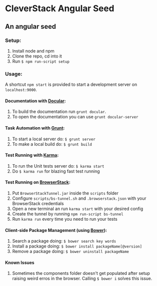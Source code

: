 # CleverStack Angular Seed
## An angular seed 

### Setup:
1. Install node and npm
2. Clone the repo, cd into it
3. Run `$ npm run-script setup`

### Usage:
A shortcut `npm start` is provided to start a development server on `localhost:9000`.

#### Documentation with [Docular](https://github.com/gitsome/docular):
1. To build the documentation run `grunt docular`.
2. To open the documentation you can use `grunt docular-server`

#### Task Automation with [Grunt](http://http://gruntjs.com/):
1. To start a local server do: `$ grunt server`
4. To make a local build do: `$ grunt build`

#### Test Running with [Karma](http://karma-runner.github.io):
1. To run the Unit tests server do: `$ karma start`
2. Do `$ karma run` for blazing fast test running

#### Test Running on [BrowserStack](http://browserstack.com):
1. Put `BrowserStackTunnel.jar` inside the `scripts` folder
2. Configure `scripts/bs-tunnel.sh` and `.browserstack.json` with your BrowserStack credentials
3. Open a new terminal an run `karma start` with your desired config
4. Create the tunnel by running `npm run-script bs-tunnel`
5. Run `karma run` every time you need to run your tests

#### Client-side Package Management (using [Bower](http://bower.io)):
1. Search a package doing: `$ bower search key words`
2. Install a package doing: `$ bower install packageName[@version]`
3. Remove a package doing: `$ bower uninstall packageName`

#### Known Issues
1. Sometimes the components folder doesn't get populated after setup raising weird erros in the browser. Calling `$ bower i` solves this issue.
